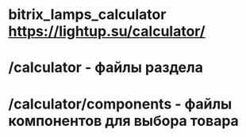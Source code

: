 # bitrix_lamps_calculator https://lightup.su/calculator/

# /calculator - файлы раздела
# /calculator/components - файлы компонентов для выбора товара
